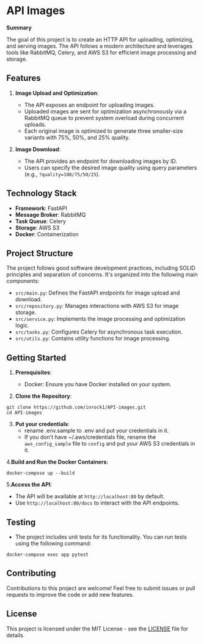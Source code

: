 # API Images

**Summary**

The goal of this project is to create an HTTP API for uploading, optimizing, and serving images. The API follows a modern architecture and leverages tools like RabbitMQ, Celery, and AWS S3 for efficient image processing and storage.

## Features

1. **Image Upload and Optimization**:
   - The API exposes an endpoint for uploading images.
   - Uploaded images are sent for optimization asynchronously via a RabbitMQ queue to prevent system overload during concurrent uploads.
   - Each original image is optimized to generate three smaller-size variants with 75%, 50%, and 25% quality.

2. **Image Download**:
   - The API provides an endpoint for downloading images by ID.
   - Users can specify the desired image quality using query parameters (e.g., `?quality=100/75/50/25`).

## Technology Stack

- **Framework**: FastAPI
- **Message Broker**: RabbitMQ
- **Task Queue**: Celery
- **Storage**: AWS S3
- **Docker**: Containerization

## Project Structure

The project follows good software development practices, including SOLID principles and separation of concerns. It's organized into the following main components:

- `src/main.py`: Defines the FastAPI endpoints for image upload and download.
- `src/repository.py`: Manages interactions with AWS S3 for image storage.
- `src/service.py`: Implements the image processing and optimization logic.
- `src/tasks.py`: Configures Celery for asynchronous task execution.
- `src/utils.py`: Contains utility functions for image processing.

## Getting Started

1. **Prerequisites**:
   - Docker: Ensure you have Docker installed on your system.

2. **Clone the Repository**:
```shell
git clone https://github.com/inrock1/API-images.git
cd API-images
```
3. **Put your credentials**:
   - rename .env.sample to .env and put your credentials in it.
   - If you don't have ~/.aws/credentials file, rename the `aws_config_sample` file to `config` and put your AWS S3 credentials in it.

4.**Build and Run the Docker Containers**:
```shell
docker-compose up --build
```

5.**Access the API**:
- The API will be available at `http://localhost:80` by default.
- Use `http://localhost:80/docs` to interact with the API endpoints.

## Testing

- The project includes unit tests for its functionality. You can run tests using the following command:
```shell
docker-compose exec app pytest
```

## Contributing

Contributions to this project are welcome! Feel free to submit issues or pull requests to improve the code or add new features.

## License

This project is licensed under the MIT License - see the [LICENSE](LICENSE) file for details.


